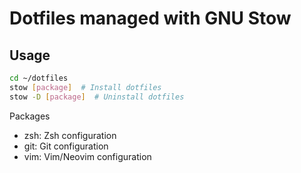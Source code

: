 # Dotfiles managed with GNU Stow

  ## Usage
  ```bash
  cd ~/dotfiles
  stow [package]  # Install dotfiles
  stow -D [package]  # Uninstall dotfiles
  ```
  Packages

  - zsh: Zsh configuration
  - git: Git configuration
  - vim: Vim/Neovim configuration

